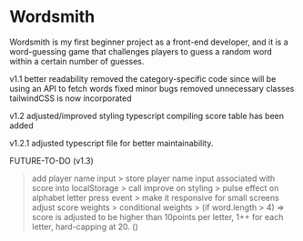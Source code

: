 # Wordsmith

Wordsmith is my first beginner project as a front-end developer, and it is a word-guessing game that challenges players to guess a random word within a certain number of guesses.

v1.1
better readability
removed the category-specific code since will be using an API to fetch words
fixed minor bugs
removed unnecessary classes
tailwindCSS is now incorporated

v1.2
adjusted/improved styling
typescript compiling
score table has been added

v1.2.1
adjusted typescript file for better maintainability.

FUTURE-TO-DO (v1.3)
> add player name input
    > store player name input associated with score into localStorage
        > call
> improve on styling
    > pulse effect on alphabet letter press event
        > make it responsive for small screens
> adjust score weights
    > conditional weights 
        > (if word.length > 4) => score is adjusted to be higher than 10points per letter, 1++ for each letter, hard-capping at 20. ()
